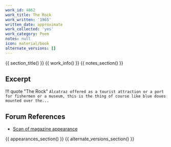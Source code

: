 ```yaml
---
work_id: 4862
work_title: The Rock
work_written: '1965'
written_date: approximate
work_collected: 'yes'
work_category: Poem
notes: null
icon: material/book
alternate_versions: []
---
```


{{ section_title() }}
{{ work_info() }}
{{ notes_section() }}
## Excerpt
!!! quote "The Rock"
    ```
    Alcatraz offered as a tourist attraction or a port for
    fishermen or a museum, this is the thing
    of course
    like blue doves mounted over the...
    ```

## Forum References
- [Scan of magazine appearance](https://bukowskiforum.com/threads/40-cigarettes-and-the-rock-in-blitz-2-1965.11181/)

{{ appearances_section() }}
{{ alternate_versions_section() }}